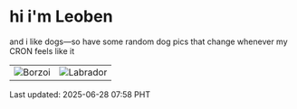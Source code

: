 # hi i'm Leoben

and i like dogs—so have some random dog pics that change whenever my CRON feels like it

|  |  |
|--------|----------|
| ![Borzoi](https://random-dog-vercel.vercel.app/api/random-borzoi?v=1751068696) | ![Labrador](https://random-dog-vercel.vercel.app/api/random-labrador?v=1751068696) |

Last updated: 2025-06-28 07:58 PHT
